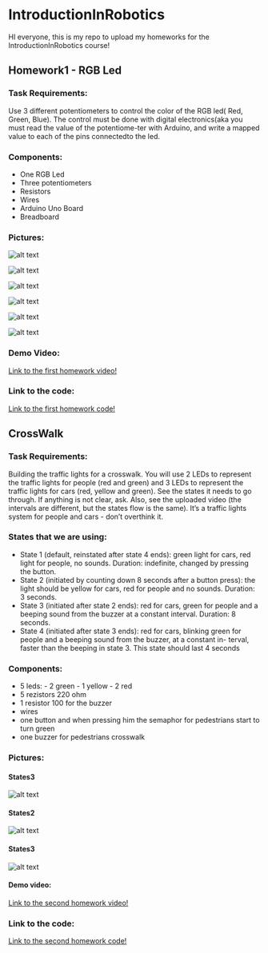 # IntroductionInRobotics
HI everyone, this is my repo to upload my homeworks for the IntroductionInRobotics course!
## Homework1 - RGB Led

### Task Requirements:
 Use 3 different potentiometers to control the color of the RGB led( Red, Green, Blue). The control must be done with digital electronics(aka you must read the value of the potentiome-ter with Arduino, and write a mapped value to each of the pins connectedto the led.
 
### Components:
*	One RGB Led
*	Three potentiometers
*	Resistors
*	Wires
*	Arduino Uno Board
*	Breadboard

### Pictures:
![alt text](https://github.com/Giani2001/IntroductionInRobotics/blob/main/homework1/setup_1.png?raw=true)

![alt text](https://github.com/Giani2001/IntroductionInRobotics/blob/main/homework1/setup_2.png?raw=true)


![alt text](https://github.com/Giani2001/IntroductionInRobotics/blob/main/homework1/red_light.png?raw=true)



![alt text](https://github.com/Giani2001/IntroductionInRobotics/blob/main/homework1/green_light.png?raw=true)


![alt text](https://github.com/Giani2001/IntroductionInRobotics/blob/main/homework1/blue_light.png?raw=true)

![alt text](https://github.com/Giani2001/IntroductionInRobotics/blob/main/homework1/simultaneous_lights.png?raw=true)

### Demo Video:
[Link to the first homework video!](https://youtu.be/tnK8BxJ770g)
### Link to the code:
[Link to the first homework code!](https://github.com/Giani2001/IntroductionInRobotics/blob/main/homework1/homework1_robotics.ino)


## CrossWalk

### Task Requirements:
Building the traffic lights for a crosswalk. You
will use 2 LEDs to represent the traffic lights for people (red and green)
and 3 LEDs to represent the traffic lights for cars (red, yellow and green).
See the states it needs to go through. If anything is not clear, ask. Also,
see the uploaded video (the intervals are different, but the states flow is
the same). It’s a traffic lights system for people and cars - don’t overthink
it.

### States that we are using:
* State 1 (default, reinstated after state 4 ends): green light for cars,
red light for people, no sounds. Duration: indefinite, changed by
pressing the button.
* State 2 (initiated by counting down 8 seconds after a button press):
the light should be yellow for cars, red for people and no sounds.
Duration: 3 seconds.
* State 3 (initiated after state 2 ends): red for cars, green for people
and a beeping sound from the buzzer at a constant interval. Duration:
8 seconds.
* State 4 (initiated after state 3 ends): red for cars, blinking green
for people and a beeping sound from the buzzer, at a constant in-
terval, faster than the beeping in state 3. This state should last 4
seconds

### Components:
* 5 leds: - 2 green
          - 1 yellow
          - 2 red
* 5 rezistors 220 ohm
* 1 resistor 100 for the buzzer
* wires
* one button and when pressing him the semaphor for pedestrians start to turn green 
* one buzzer for pedestrians crosswalk

### Pictures:
#### States3
![alt text](https://github.com/Giani2001/IntroductionInRobotics/blob/main/homework2/State1.png?raw=true)

#### States2
![alt text](https://github.com/Giani2001/IntroductionInRobotics/blob/main/homework2/State2.png?raw=true)
#### States3
![alt text](https://github.com/Giani2001/IntroductionInRobotics/blob/main/homework2/State3.png?raw=true)

#### Demo video:
[Link to the second homework video!](https://youtube.com/shorts/et6-uQovdRg)



### Link to the code:
[Link to the second homework code!](https://github.com/Giani2001/IntroductionInRobotics/blob/main/homework2/homework2.ino)



